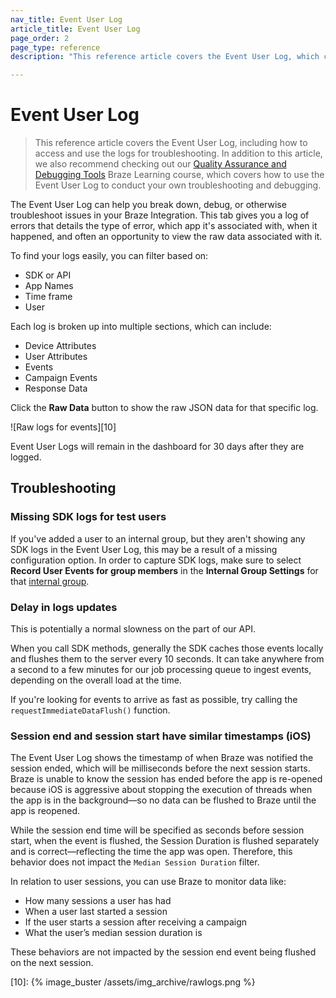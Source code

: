```yaml
---
nav_title: Event User Log
article_title: Event User Log
page_order: 2
page_type: reference
description: "This reference article covers the Event User Log, which can help you debug or troubleshoot issues in your Braze Integration."

---
```


# Event User Log

> This reference article covers the Event User Log, including how to access and use the logs for troubleshooting. In addition to this article, we also recommend checking out our [Quality Assurance and Debugging Tools](https://learning.braze.com/quality-assurance-and-debugging-tools-in-the-dashboard/) Braze Learning course, which covers how to use the Event User Log to conduct your own troubleshooting and debugging.

The Event User Log can help you break down, debug, or otherwise troubleshoot issues in your Braze Integration. This tab gives you a log of errors that details the type of error, which app it's associated with, when it happened, and often an opportunity to view the raw data associated with it.

To find your logs easily, you can filter based on:

* SDK or API
* App Names
* Time frame
* User

Each log is broken up into multiple sections, which can include:

* Device Attributes
* User Attributes
* Events
* Campaign Events
* Response Data

Click the **Raw Data** button to show the raw JSON data for that specific log.

![Raw logs for events][10]

Event User Logs will remain in the dashboard for 30 days after they are logged.

## Troubleshooting

### Missing SDK logs for test users

If you've added a user to an internal group, but they aren't showing any SDK logs in the Event User Log, this may be a result of a missing configuration option. In order to capture SDK logs, make sure to select **Record User Events for group members** in the **Internal Group Settings** for that [internal group]({{site.baseurl}}/user_guide/administrative/app_settings/developer_console/internal_groups_tab/).

### Delay in logs updates

This is potentially a normal slowness on the part of our API.

When you call SDK methods, generally the SDK caches those events locally and flushes them to the server every 10 seconds. It can take anywhere from a second to a few minutes for our job processing queue to ingest events, depending on the overall load at the time.  

If you're looking for events to arrive as fast as possible, try calling the `requestImmediateDataFlush()` function.

### Session end and session start have similar timestamps (iOS)

The Event User Log shows the timestamp of when Braze was notified the session ended, which will be milliseconds before the next session starts. Braze is unable to know the session has ended before the app is re-opened because iOS is aggressive about stopping the execution of threads when the app is in the background—so no data can be flushed to Braze until the app is reopened.

While the session end time will be specified as seconds before session start, when the event is flushed, the Session Duration is flushed separately and is correct—reflecting the time the app was open. Therefore, this behavior does not impact the `Median Session Duration` filter.

In relation to user sessions, you can use Braze to monitor data like:

- How many sessions a user has had
- When a user last started a session
- If the user starts a session after receiving a campaign
- What the user’s median session duration is

These behaviors are not impacted by the session end event being flushed on the next session.

[10]: {% image_buster /assets/img_archive/rawlogs.png %}
